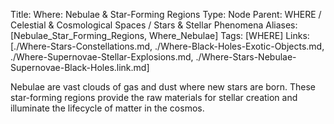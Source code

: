Title: Where: Nebulae & Star-Forming Regions
Type: Node
Parent: WHERE / Celestial & Cosmological Spaces / Stars & Stellar Phenomena
Aliases: [Nebulae_Star_Forming_Regions, Where_Nebulae]
Tags: [WHERE]
Links: [./Where-Stars-Constellations.md, ./Where-Black-Holes-Exotic-Objects.md, ./Where-Supernovae-Stellar-Explosions.md, ./Where-Stars-Nebulae-Supernovae-Black-Holes.link.md]

Nebulae are vast clouds of gas and dust where new stars are born. These star-forming regions provide the raw materials for stellar creation and illuminate the lifecycle of matter in the cosmos.
